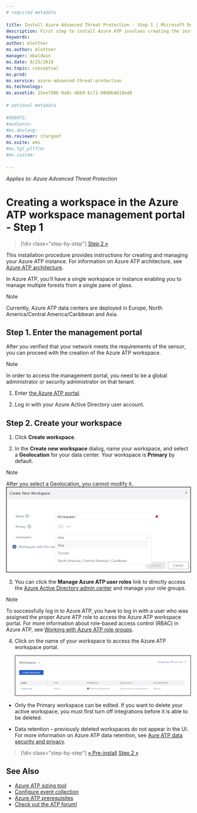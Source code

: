 ```yaml
---
# required metadata

title: Install Azure Advanced Threat Protection - Step 1 | Microsoft Docs
description: First step to install Azure ATP involves creating the instance for your Azure ATP deployment.
keywords:
author: mlottner
ms.author: mlottner
manager: mbaldwin
ms.date: 9/25/2018
ms.topic: conceptual
ms.prod:
ms.service: azure-advanced-threat-protection
ms.technology:
ms.assetid: 15ee7d0b-9a0c-46b9-bc71-98d0b4619ed0

# optional metadata

#ROBOTS:
#audience:
#ms.devlang:
ms.reviewer: itargoet
ms.suite: ems
#ms.tgt_pltfrm:
#ms.custom:

---
```


*Applies to: Azure Advanced Threat Protection*


# Creating a workspace in the Azure ATP workspace management portal - Step 1

> [!div class="step-by-step"]
> [Step 2 »](install-atp-step2.md)

This installation procedure provides instructions for creating and managing your Azure ATP instance. For information on Azure ATP architecture, see [Azure ATP architecture](atp-architecture.md).

In Azure ATP, you'll have a single workspace or instance enabling you to manage multiple forests from a single pane of glass. 

> [!NOTE]
> Currently, Azure ATP data centers are deployed in Europe, North America/Central America/Caribbean and Asia.

## Step 1. Enter the management portal

After you verified that your network meets the requirements of the sensor, you can proceed with the creation of the Azure ATP workspace.

> [!NOTE]
>In order to access the management portal, you need to be a global administrator or security administrator on that tenant.


1.  Enter [the Azure ATP portal](https://portal.atp.azure.com).

2.  Log in with your Azure Active Directory user account.

## Step 2. Create your workspace

1. Click **Create workspace**.

2. In the **Create new workspace** dialog, name your workspace, and select a **Geolocation** for your data center. Your workspace is **Primary** by default. 
 > [!NOTE]
 > After you select a Geolocation, you cannot modify it.
    ![Azure ATP workspace](media/create-workspace.png)

3. You can click the **Manage Azure ATP user roles** link to directly access the [Azure Active Directory admin center](https://docs.microsoft.com/azure/active-directory/active-directory-assign-admin-roles-azure-portal) and manage your role groups.

 > [!NOTE]
 > To successfully log in to Azure ATP, you have to log in with a user who was assigned the proper Azure ATP role to access the Azure ATP workspace portal. For more information about role-based access control (RBAC) in Azure ATP, see [Working with Azure ATP role groups](atp-role-groups.md).

4. Click on the name of your workspace to access the Azure ATP workspace portal.

    ![Azure ATP workspaces](media/atp-workspaces.png)

- Only the Primary workspace can be edited. If you want to delete your active workspace, you must first turn off integrations before it is able to be deleted.

- Data retention – previously deleted workspaces do not appear in the UI. For more information on Azure ATP data retention, see [Aure ATP data security and privacy](atp-privacy-compliance.md).


>[!div class="step-by-step"]
[« Pre-install](atp-prerequisites.md)
[Step 2 »](install-atp-step2.md)



## See Also
- [Azure ATP sizing tool](http://aka.ms/aatpsizingtool)
- [Configure event collection](configure-event-collection.md)
- [Azure ATP prerequisites](atp-prerequisites.md)
- [Check out the ATP forum!](https://aka.ms/azureatpcommunity)
